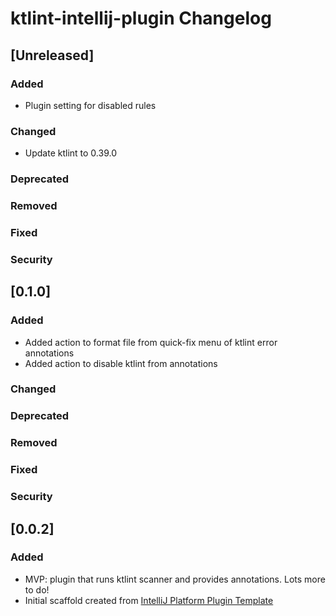 <!-- Keep a Changelog guide -> https://keepachangelog.com -->

# ktlint-intellij-plugin Changelog

## [Unreleased]
### Added
- Plugin setting for disabled rules

### Changed
- Update ktlint to 0.39.0

### Deprecated

### Removed

### Fixed

### Security
## [0.1.0]
### Added
- Added action to format file from quick-fix menu of ktlint error annotations
- Added action to disable ktlint from annotations

### Changed

### Deprecated

### Removed

### Fixed

### Security

## [0.0.2]
### Added
- MVP: plugin that runs ktlint scanner and provides annotations. Lots more to do!
- Initial scaffold created from [IntelliJ Platform Plugin Template](https://github.com/JetBrains/intellij-platform-plugin-template)

